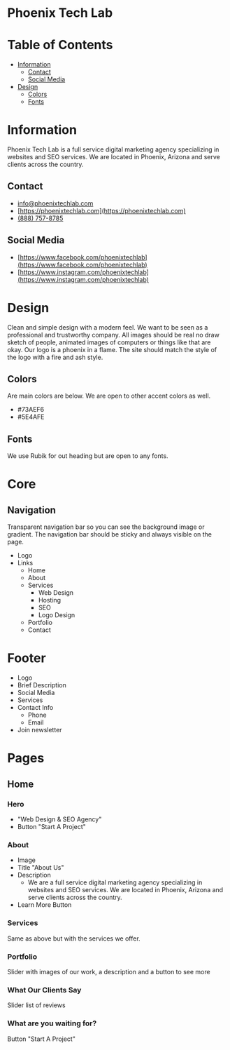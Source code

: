 # Phoenix Tech Lab

# Table of Contents
- [Information](#information)
    - [Contact](#contact)
    - [Social Media](#social-media)
- [Design](#design)
    - [Colors](#colors)
    - [Fonts](#fonts)

# Information
Phoenix Tech Lab is a full service digital marketing agency specializing in websites and SEO services. 
We are located in Phoenix, Arizona and serve clients across the country.

## Contact
* [info@phoenixtechlab.com](mailto:info@phoenixtechlab.com)
* [https://phoenixtechlab.com](https://phoenixtechlab.com)
* [(888) 757-8785](tel:8887578785)


## Social Media
* [https://www.facebook.com/phoenixtechlab](https://www.facebook.com/phoenixtechlab)
* [https://www.instagram.com/phoenixtechlab](https://www.instagram.com/phoenixtechlab)

# Design
Clean and simple design with a modern feel. We want to be seen as a professional and trustworthy company.
All images should be real no draw sketch of people, animated images of computers or things like that are okay.
Our logo is a phoenix in a flame. The site should match the style of the logo with a fire and ash style.

## Colors
Are main colors are below. We are open to other accent colors as well.

* #73AEF6
* #5E4AFE

## Fonts
We use Rubik for out heading but are open to any fonts.

# Core

## Navigation
Transparent navigation bar so you can see the background image or gradient. The navigation bar should be sticky and always visible on the page.
- Logo
- Links
    - Home
    - About
    - Services
      - Web Design
      - Hosting
      - SEO
      - Logo Design
    - Portfolio
    - Contact

# Footer
- Logo
- Brief Description
- Social Media
- Services
- Contact Info
    - Phone
    - Email
- Join newsletter

# Pages

## Home

### Hero

- "Web Design & SEO Agency"
- Button "Start A Project"

### About

- Image
- Title "About Us"
- Description
    - We are a full service digital marketing agency specializing in websites and SEO services. We are located in Phoenix, Arizona and serve clients across the country.
- Learn More Button

### Services
Same as above but with the services we offer.

### Portfolio
Slider with images of our work, a description and a button to see more

### What Our Clients Say
Slider list of reviews

### What are you waiting for?
Button "Start A Project"
